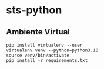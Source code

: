 # sts-python

## Ambiente Virtual
```
pip install virtualenv --user
virtualenv venv --python=python3.10
source venv/bin/activate
pip install -r requirements.txt
```
